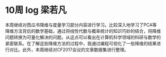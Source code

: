 # 10周 log 梁若凡

本周继续对西瓜书降维与度量学习部分内容进行学习。比较深入地学习了PCA等降维方法背后的数学基础，通过将线性代数与概率统计的知识巧妙的结合，将降维问题转换为可量化解决的问题。从这点可以看出在计算机科学领域的科研与数学的紧密联系。在了解这些降维方法的过程中，我通过编程可视化了一些降维的结果进行对比。此外，本周继续对CF2017会议的文章数据集进行整理。

